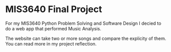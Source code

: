# MIS3640 Final Project

For my MIS3640 Python Problem Solving and Software Design I decied to do a web app that performed Music Analysis. 

The website can take two or more songs and compare the explicity of them. You can read more in my project reflection. 
